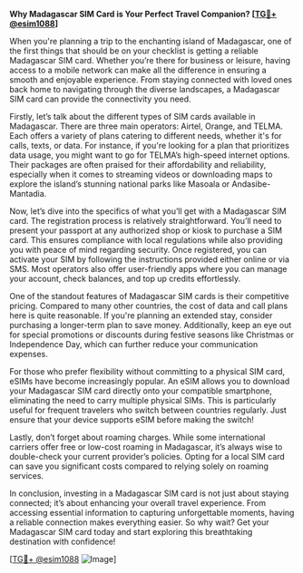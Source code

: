 **Why Madagascar SIM Card is Your Perfect Travel Companion? [[TG💪+ @esim1088](https://t.me/s/esim1088)]**

When you're planning a trip to the enchanting island of Madagascar, one of the first things that should be on your checklist is getting a reliable Madagascar SIM card. Whether you’re there for business or leisure, having access to a mobile network can make all the difference in ensuring a smooth and enjoyable experience. From staying connected with loved ones back home to navigating through the diverse landscapes, a Madagascar SIM card can provide the connectivity you need.

Firstly, let’s talk about the different types of SIM cards available in Madagascar. There are three main operators: Airtel, Orange, and TELMA. Each offers a variety of plans catering to different needs, whether it's for calls, texts, or data. For instance, if you're looking for a plan that prioritizes data usage, you might want to go for TELMA’s high-speed internet options. Their packages are often praised for their affordability and reliability, especially when it comes to streaming videos or downloading maps to explore the island’s stunning national parks like Masoala or Andasibe-Mantadia.

Now, let’s dive into the specifics of what you’ll get with a Madagascar SIM card. The registration process is relatively straightforward. You’ll need to present your passport at any authorized shop or kiosk to purchase a SIM card. This ensures compliance with local regulations while also providing you with peace of mind regarding security. Once registered, you can activate your SIM by following the instructions provided either online or via SMS. Most operators also offer user-friendly apps where you can manage your account, check balances, and top up credits effortlessly.

One of the standout features of Madagascar SIM cards is their competitive pricing. Compared to many other countries, the cost of data and call plans here is quite reasonable. If you're planning an extended stay, consider purchasing a longer-term plan to save money. Additionally, keep an eye out for special promotions or discounts during festive seasons like Christmas or Independence Day, which can further reduce your communication expenses.

For those who prefer flexibility without committing to a physical SIM card, eSIMs have become increasingly popular. An eSIM allows you to download your Madagascar SIM card directly onto your compatible smartphone, eliminating the need to carry multiple physical SIMs. This is particularly useful for frequent travelers who switch between countries regularly. Just ensure that your device supports eSIM before making the switch!

Lastly, don’t forget about roaming charges. While some international carriers offer free or low-cost roaming in Madagascar, it’s always wise to double-check your current provider’s policies. Opting for a local SIM card can save you significant costs compared to relying solely on roaming services.

In conclusion, investing in a Madagascar SIM card is not just about staying connected; it’s about enhancing your overall travel experience. From accessing essential information to capturing unforgettable moments, having a reliable connection makes everything easier. So why wait? Get your Madagascar SIM card today and start exploring this breathtaking destination with confidence!

[[TG💪+ @esim1088](https://t.me/s/esim1088) ![Image](https://i.postimg.cc/Y0z9fWf4/image.png)]